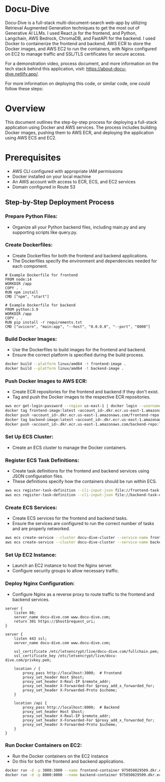 # Docu-Dive
Docu-Dive is a full-stack multi-document-search web-app by utilizing Retrieval Augmented Generation techniques to get the most out of Generative AI LLMs. I used React.js for the frontend, and Python, Langchain, AWS Bedrock, ChromaDB, and FastAPI for the backend. I used Docker to containerize the frontend and backend, AWS ECR to store the Docker images, and AWS EC2 to run the containers, with Nginx configured on EC2 to manage traffic and SSL/TLS certificates for secure access. 

For a demonstration video, process document, and more information on the tech stack behind this application, visit: https://about-docu-dive.netlify.app/.

For more information on deploying this code, or similar code, one could follow these steps:

# Overview
This document outlines the step-by-step process for deploying a full-stack application using Docker and AWS services. The process includes building Docker images, pushing them to AWS ECR, and deploying the application using AWS ECS and EC2.

# Prerequisites
- AWS CLI configured with appropriate IAM permissions
- Docker installed on your local machine
- An AWS account with access to ECR, ECS, and EC2 services
- Domain configured in Route 53

## Step-by-Step Deployment Process
### Prepare Python Files:
- Organize all your Python backend files, including main.py and any supporting scripts like query.py.
### Create Dockerfiles:
- Create Dockerfiles for both the frontend and backend applications.
- The Dockerfiles specify the environment and dependencies needed for each component.
```docker
# Example Dockerfile for frontend
FROM node:14
WORKDIR /app
COPY . .
RUN npm install
CMD ["npm", "start"]
```
```docker
# Example Dockerfile for backend
FROM python:3.9
WORKDIR /app
COPY . .
RUN pip install -r requirements.txt
CMD ["uvicorn", "main:app", "--host", "0.0.0.0", "--port", "8000"]
```

### Build Docker Images:
- Use the Dockerfiles to build images for the frontend and backend.
- Ensure the correct platform is specified during the build process.
```bash
docker build --platform linux/amd64 -t frontend-image .
docker build --platform linux/amd64 -t backend-image .
```
### Push Docker Images to AWS ECR:
- Create ECR repositories for the frontend and backend if they don't exist.
- Tag and push the Docker images to the respective ECR repositories.
```bash
aws ecr get-login-password --region us-east-1 | docker login --username AWS --password-stdin <account_id>.dkr.ecr.us-east-1.amazonaws.com
docker tag frontend-image:latest <account_id>.dkr.ecr.us-east-1.amazonaws.com/frontend-repo:latest
docker push <account_id>.dkr.ecr.us-east-1.amazonaws.com/frontend-repo:latest
docker tag backend-image:latest <account_id>.dkr.ecr.us-east-1.amazonaws.com/backend-repo:latest
docker push <account_id>.dkr.ecr.us-east-1.amazonaws.com/backend-repo:latest
```
### Set Up ECS Cluster:
- Create an ECS cluster to manage the Docker containers.
### Register ECS Task Definitions:
- Create task definitions for the frontend and backend services using JSON configuration files.
- These definitions specify how the containers should be run within ECS.
```bash
aws ecs register-task-definition --cli-input-json file://frontend-task-definition.json
aws ecs register-task-definition --cli-input-json file://backend-task-definition.json
```
### Create ECS Services:
- Create ECS services for the frontend and backend tasks.
- Ensure the services are configured to run the correct number of tasks and are properly networked.
```bash
aws ecs create-service --cluster docu-dive-cluster --service-name frontend-service --task-definition frontend-task --desired-count 1 --launch-type FARGATE
aws ecs create-service --cluster docu-dive-cluster --service-name backend-service --task-definition backend-task --desired-count 1 --launch-type FARGATE
```
### Set Up EC2 Instance:
- Launch an EC2 instance to host the Nginx server.
- Configure security groups to allow necessary traffic.
### Deploy Nginx Configuration:
- Configure Nginx as a reverse proxy to route traffic to the frontend and backend services.
```nginx
server {
    listen 80;
    server_name docu-dive.com www.docu-dive.com;
    return 301 https://$host$request_uri;
}

server {
    listen 443 ssl;
    server_name docu-dive.com www.docu-dive.com;

    ssl_certificate /etc/letsencrypt/live/docu-dive.com/fullchain.pem;
    ssl_certificate_key /etc/letsencrypt/live/docu-dive.com/privkey.pem;

    location / {
        proxy_pass http://localhost:3000;  # Frontend
        proxy_set_header Host $host;
        proxy_set_header X-Real-IP $remote_addr;
        proxy_set_header X-Forwarded-For $proxy_add_x_forwarded_for;
        proxy_set_header X-Forwarded-Proto $scheme;
    }

    location /api {
        proxy_pass http://localhost:8000;  # Backend
        proxy_set_header Host $host;
        proxy_set_header X-Real-IP $remote_addr;
        proxy_set_header X-Forwarded-For $proxy_add_x_forwarded_for;
        proxy_set_header X-Forwarded-Proto $scheme;
    }
}
```
### Run Docker Containers on EC2:
- Run the Docker containers on the EC2 instance
- Do this for both the frontend and backend applications.
```bash
docker run -d -p 3000:3000 --name frontend-container 975050029509.dkr.ecr.us-east-1.amazonaws.com/frontend-repo:latest
docker run -d -p 8000:8000 --name backend-container 975050029509.dkr.ecr.us-east-1.amazonaws.com/backend-repo:latest
```
